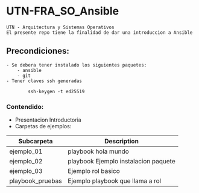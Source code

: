 # UTN-FRA_SO_Ansible

	UTN - Arquitectura y Sistemas Operativos
	El presente repo tiene la finalidad de dar una introduccion a Ansible

## Precondiciones:
	- Se debera tener instalado los siguientes paquetes:
		- ansible
		- git
	- Tener claves ssh generadas
```
		ssh-keygen -t ed25519
```

### Contendido:
 - Presentacion Introductoria
 - Carpetas de ejemplos:

| Subcarpeta 			| Description 							|
| ------                | ------ 							|
| ejemplo_01 			| playbook hola mundo 							|
| ejemplo_02 			| playbook Ejemplo instalacion paquete 							|
| ejemplo_03 			| Ejemplo rol basico 							|
| playbook_pruebas 			| Ejemplo playbook que llama a rol 							|
